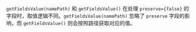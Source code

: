 `getFieldsValue(namePath)` 和 `getFieldsValue()` 在处理 `preserve={false}` 的字段时，取值逻辑不同。`getFieldsValue(namePath)` 忽略了 `preserve` 字段的影响，而 `getFieldsValue()` 则会按照路径获取对应的值。
